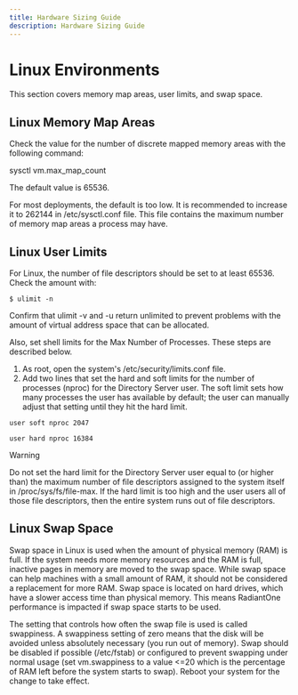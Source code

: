 ```yaml
---
title: Hardware Sizing Guide
description: Hardware Sizing Guide
---
```


# Linux Environments

This section covers memory map areas, user limits, and swap space. 

## Linux Memory Map Areas

Check the value for the number of discrete mapped memory areas with the following command:

sysctl vm.max_map_count

The default value is 65536.

For most deployments, the default is too low. It is recommended to increase it to 262144 in /etc/sysctl.conf file. This file contains the maximum number of memory map areas a process may have.

## Linux User Limits

For Linux, the number of file descriptors should be set to at least 65536. Check the amount with:

`$ ulimit -n`

Confirm that ulimit -v and -u return unlimited to prevent problems with the amount of virtual
address space that can be allocated.

Also, set shell limits for the Max Number of Processes. These steps are described below.

1. As root, open the system's /etc/security/limits.conf file.
2. Add two lines that set the hard and soft limits for the number of processes (nproc) for the Directory Server user. The soft limit sets how many processes the user has available by default; the user can manually adjust that setting until they hit the hard limit.

`user soft nproc 2047`

`user hard nproc 16384`

>[!warning]
>Do not set the hard limit for the Directory Server user equal to (or higher than) the maximum number of file descriptors assigned to the system itself in /proc/sys/fs/file-max. If the hard limit is too high and the user users all of those file descriptors, then the entire system runs out of file descriptors.

## Linux Swap Space

Swap space in Linux is used when the amount of physical memory (RAM) is full. If the system needs more memory resources and the RAM is full, inactive pages in memory are moved to the swap space. While swap space can help machines with a small amount of RAM, it should not be considered a replacement for more RAM. Swap space is located on hard drives, which have a slower access time than physical memory. This means RadiantOne performance is impacted if swap space starts to be used.

The setting that controls how often the swap file is used is called swappiness. A swappiness setting of zero means that the disk will be avoided unless absolutely necessary (you run out of memory). Swap should be disabled if possible (/etc/fstab) or configured to prevent swapping under normal usage (set vm.swappiness to a value <=20 which is the percentage of RAM left before the system starts to swap). Reboot your system for the change to take effect.

